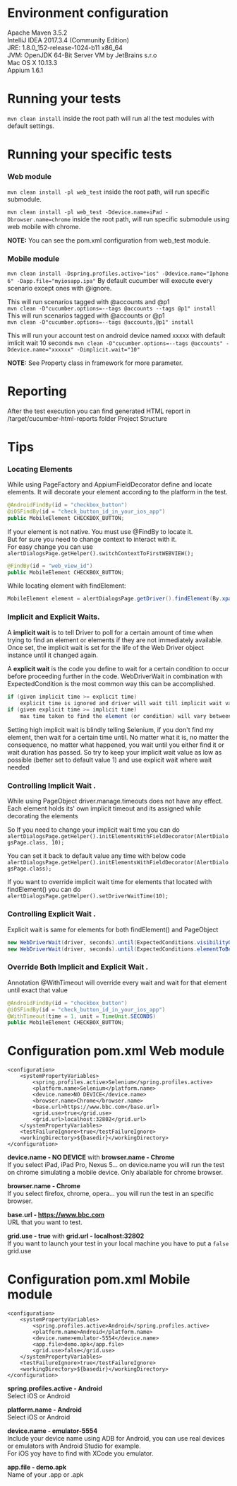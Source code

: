 # Environment configuration

Apache Maven 3.5.2  
IntelliJ IDEA 2017.3.4 (Community Edition)  
JRE: 1.8.0_152-release-1024-b11 x86_64  
JVM: OpenJDK 64-Bit Server VM by JetBrains s.r.o  
Mac OS X 10.13.3  
Appium 1.6.1  


# Running your tests

`mvn clean install` inside the root path will run all the test modules with default settings. 

# Running your specific tests

### Web module

`mvn clean install -pl web_test` inside the root path, will run specific submodule.

`mvn clean install -pl web_test -Ddevice.name=iPad -Dbrowser.name=chrome` inside the root path, will run specific submodule using web mobile with chrome.

**NOTE:** You can see the pom.xml configuration from web_test module.

### Mobile module

`mvn clean install -Dspring.profiles.active="ios" -Ddevice.name="Iphone 6" -Dapp.file="myiosapp.ipa"`
By default cucumber will execute every scenario except ones with @ignore.

This will run scenarios tagged with @accounts and @p1  
`mvn clean -D"cucumber.options=--tags @accounts --tags @p1" install`  
This will run scenarios tagged with @accounts or @p1  
`mvn clean -D"cucumber.options=--tags @accounts,@p1" install`  

This will run your account test on android device named xxxxx with default imlicit wait 10 seconds
`mvn clean -D"cucumber.options=--tags @accounts" -Ddevice.name="xxxxxx" -Dimplicit.wait="10"`

**NOTE:** See Property class in framework for more parameter.

# Reporting

After the test execution you can find generated HTML report in /target/cucumber-html-reports folder
Project Structure

# Tips

### Locating Elements

While using PageFactory and AppiumFieldDecorator define and locate elements. It will decorate your element according to the platform in the test.
```java
@AndroidFindBy(id = "checkbox_button")  
@iOSFindBy(id = "check_button_id_in_your_ios_app")  
public MobileElement CHECKBOX_BUTTON;  
``` 
If your element is not native. You must use @FindBy to locate it.  
But for sure you need to change context to interact with it.  
For easy change you can use `alertDialogsPage.getHelper().switchContextToFirstWEBVIEW();`  
```java
@FindBy(id = "web_view_id")
public MobileElement CHECKBOX_BUTTON;
```
While locating element with findElement:
```java
MobileElement element = alertDialogsPage.getDriver().findElement(By.xpath("//xpath']"));  
```
### Implicit and Explicit Waits.  

A **implicit wait** is to tell Driver to poll for a certain amount of time when trying to find an element or elements if they are not immediately available. Once set, the implicit wait is set for the life of the Web Driver object instance until it changed again.  

A **explicit wait** is the code you define to wait for a certain condition to occur before proceeding further in the code. WebDriverWait in combination with ExpectedCondition is the most common way this can be accomplished.  
```java
if (given implicit time >= explicit time)  
    explicit time is ignored and driver will wait till implicit wait value  
if (given explicit time >= implicit time)  
    max time taken to find the element (or condition) will vary between implicit wait value and the sum of implicit wait and explicit wait  
```    
Setting high implicit wait is blindly telling Selenium, if you don't find my element, then wait for a certain time until. No matter what it is, no matter the consequence, no matter what happened, you wait until you either find it or wait duration has passed. So try to keep your implicit wait value as low as possible (better set to default value 1) and use explicit wait where wait needed

### Controlling Implicit Wait . 
While using PageObject driver.manage.timeouts does not have any effect. Each element holds its' own implicit timeout and its assigned while decorating the elements

So If you need to change your implicit wait time you can do  
`alertDialogsPage.getHelper().initElementsWithFieldDecorator(AlertDialogsPage.class, 10);` 

You can set it back to default value any time with below code  
`alertDialogsPage.getHelper().initElementsWithFieldDecorator(AlertDialogsPage.class);` 

If you want to override implicit wait time for elements that located with findElement() you can do  
`alertDialogsPage.getHelper().setDriverWaitTime(10);`  

### Controlling Explicit Wait . 
Explicit wait is same for elements for both findElement() and PageObject
```java
new WebDriverWait(driver, seconds).until(ExpectedConditions.visibilityOf(element));  
new WebDriverWait(driver, seconds).until(ExpectedConditions.elementToBeClickable(By.xpath("//xpath")));  
```
### Override Both Implicit and Explicit Wait . 
Annotation @WithTimeout will override every wait and wait for that element until exact that value
```java
@AndroidFindBy(id = "checkbox_button")  
@iOSFindBy(id = "check_button_id_in_your_ios_app")  
@WithTimeout(time = 1, unit = TimeUnit.SECONDS)  
public MobileElement CHECKBOX_BUTTON;  
```

# Configuration pom.xml Web module 
```
<configuration>
    <systemPropertyVariables>
        <spring.profiles.active>Selenium</spring.profiles.active>
        <platform.name>Selenium</platform.name>
        <device.name>NO DEVICE</device.name>
        <browser.name>Chrome</browser.name>
        <base.url>https://www.bbc.com</base.url>
        <grid.use>true</grid.use>
        <grid.url>localhost:32802</grid.url>
    </systemPropertyVariables>
    <testFailureIgnore>true</testFailureIgnore>
    <workingDirectory>${basedir}</workingDirectory>
</configuration>
```
**device.name - NO DEVICE** with **browser.name - Chrome**  
If you select iPad, iPad Pro, Nexus 5... on device.name you will run the test on chrome simulating a mobile device. Only abailable for chrome browser.  

**browser.name - Chrome**  
If you select firefox, chrome, opera... you will run the test in an specific browser.  

**base.url - https://www.bbc.com**  
URL that you want to test.  

**grid.use - true** with **grid.url - localhost:32802**  
If you want to launch your test in your local machine you have to put a `false` grid.use  

# Configuration pom.xml Mobile module 
```
<configuration>
    <systemPropertyVariables>
        <spring.profiles.active>Android</spring.profiles.active>
        <platform.name>Android</platform.name>
        <device.name>emulator-5554</device.name>
        <app.file>demo.apk</app.file>
        <grid.use>false</grid.use>
    </systemPropertyVariables>
    <testFailureIgnore>true</testFailureIgnore>
    <workingDirectory>${basedir}</workingDirectory>
</configuration>
```
**spring.profiles.active - Android**  
Select iOS or Android  

**platform.name - Android**  
Select iOS or Android  

**device.name - emulator-5554**  
Include your device name using ADB for Android, you can use real devices or emulators with Android Studio for example.  
For iOS yoy have to find with XCode you emulator. 

**app.file - demo.apk**  
Name of your .app or .apk  
